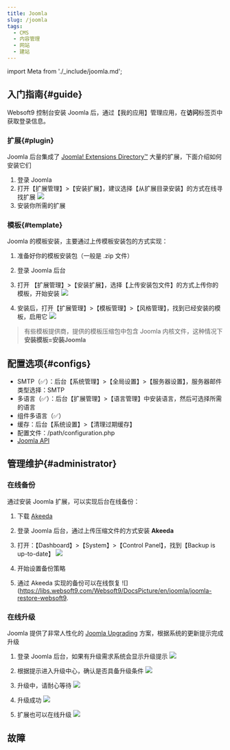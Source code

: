 ```yaml
---
title: Joomla
slug: /joomla
tags:
  - CMS
  - 内容管理
  - 网站
  - 建站
---
```


import Meta from './_include/joomla.md';

<Meta name="meta" />

## 入门指南{#guide}

Websoft9 控制台安装 Joomla 后，通过【我的应用】管理应用，在**访问**标签页中获取登录信息。  

### 扩展{#plugin}

Joomla 后台集成了 [Joomla! Extensions Directory™](https://extensions.joomla.org/) 大量的扩展，下面介绍如何安装它们

1. 登录 Joomla
2. 打开【扩展管理】>【安装扩展】，建议选择【从扩展目录安装】的方式在线寻找扩展
   ![](https://libs.websoft9.com/Websoft9/DocsPicture/zh/joomla/joomla-bkinstallext-websoft9.png)
3. 安装你所需的扩展

### 模板{#template}

Joomla 的模板安装，主要通过上传模板安装包的方式实现：

1. 准备好你的模板安装包（一般是 .zip 文件）

2. 登录 Joomla 后台

3. 打开 【扩展管理】>【安装扩展】，选择【上传安装包文件】的方式上传你的模板，开始安装
   ![](https://libs.websoft9.com/Websoft9/DocsPicture/zh/joomla/joomla-bkuploadext-websoft9.png)

4. 安装后，打开【扩展管理】>【模板管理】>【风格管理】，找到已经安装的模板，启用它
   ![](https://libs.websoft9.com/Websoft9/DocsPicture/zh/joomla/joomla-bkenabletemplate-websoft9.png)

> 有些模板提供商，提供的模板压缩包中包含 Joomla 内核文件，这种情况下 **安装模板=安装Joomla**

## 配置选项{#configs}

- SMTP（✅）：后台【系统管理】>【全局设置】>【服务器设置】，服务器邮件类型选择：SMTP
- 多语言（✅）：后台【扩展管理】>【语言管理】中安装语言，然后可选择所需的语言
- 组件多语言（✅）
- 缓存：后台【系统设置】>【清理过期缓存】
- 配置文件：/path/configuration.php
- [Joomla API](https://api.joomla.org/)

## 管理维护{#administrator}

### 在线备份

通过安装 Joomla 扩展，可以实现后台在线备份：

1. 下载 [Akeeda](https://www.akeebabackup.com/download.html)

2. 登录 Joomla 后台，通过上传压缩文件的方式安装 **Akeeda** 

3. 打开：【Dashboard】>【System】>【Control Panel】，找到【Backup is up-to-date】
   ![](https://libs.websoft9.com/Websoft9/DocsPicture/en/joomla/joomla-backup-websoft9.png)

4. 开始设置备份策略

5. 通过 Akeeda 实现的备份可以在线恢复
   ![](https://libs.websoft9.com/Websoft9/DocsPicture/en/joomla/joomla-restore-websoft9.

### 在线升级

Joomla 提供了非常人性化的 [Joomla Upgrading](https://docs.joomla.org/Portal:Upgrading_Versions/zh-cn) 方案，根据系统的更新提示完成升级

1. 登录 Joomla 后台，如果有升级需求系统会显示升级提示
   ![](https://libs.websoft9.com/Websoft9/DocsPicture/zh/joomla/joomla-bkupgradets-websoft9.png)  

2. 根据提示进入升级中心，确认是否具备升级条件
   ![](https://libs.websoft9.com/Websoft9/DocsPicture/zh/joomla/joomla-update003-websoft9.png)

3. 升级中，请耐心等待
   ![](https://libs.websoft9.com/Websoft9/DocsPicture/en/joomla/joomla-update004-websoft9.PNG)

4. 升级成功
   ![](https://libs.websoft9.com/Websoft9/DocsPicture/en/joomla/joomla-update005-websoft9.PNG)

5. 扩展也可以在线升级
   ![](https://libs.websoft9.com/Websoft9/DocsPicture/zh/joomla/joomla-bkextupgrade-websoft9.png)


## 故障
